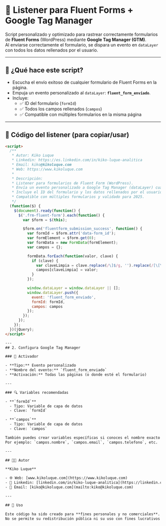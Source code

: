# 🎯 Listener para Fluent Forms + Google Tag Manager

Script personalizado y optimizado para rastrear correctamente formularios de **Fluent Forms** (WordPress) mediante **Google Tag Manager (GTM)**.  
Al enviarse correctamente el formulario, se dispara un evento en `dataLayer` con todos los datos rellenados por el usuario.

---

## 🚀 ¿Qué hace este script?

- Escucha el envío exitoso de cualquier formulario de Fluent Forms en la página.
- Empuja un evento personalizado al `dataLayer`: **`fluent_form_enviado`**.
- Incluye:
  - ✅ ID del formulario (`formId`)
  - ✅ Todos los campos rellenados (`campos`)
  - ✅ Compatible con múltiples formularios en la misma página

---

## 🧩 Código del listener (para copiar/usar)

```html
<script>
  /**
   * Autor: Kiko Luque
   * Linkedin: https://es.linkedin.com/in/kiko-luque-analitica
   * Email: kiko@kikoluque.com
   * Web: https://www.kikoluque.com
   *
   * Descripción:
   * Listener para formularios de Fluent Form (WordPress).
   * Envía un evento personalizado a Google Tag Manager (dataLayer) cuando el formulario se envía correctamente.
   * Incluye el ID del formulario y los datos rellenados por el usuario.
   * Compatible con múltiples formularios y validado para 2025.
   */
  (function($) {
    $(document).ready(function() {
      $('.frm-fluent-form').each(function() {
        var $form = $(this);

        $form.on('fluentform_submission_success', function() {
          var formId = $form.attr('data-form_id');
          var formElement = $form.get(0);
          var formData = new FormData(formElement);
          var campos = {};

          formData.forEach(function(valor, clave) {
            if (clave) {
              var claveLimpia = clave.replace(/\]$/g, '').replace(/[\[\]]/g, '_');
              campos[claveLimpia] = valor;
            }
          });

          window.dataLayer = window.dataLayer || [];
          window.dataLayer.push({
            event: 'fluent_form_enviado',
            formId: formId,
            campos: campos
          });
        });
      });
    });
  })(jQuery);
</script>

---
## 2. Configura Google Tag Manager

### 🎯 Activador

- **Tipo:** Evento personalizado  
- **Nombre del evento:** `fluent_form_enviado`  
- **Activación:** Todas las páginas (o donde esté el formulario)

---

### 🔍 Variables recomendadas

- **`formId`**  
  - Tipo: Variable de capa de datos  
  - Clave: `formId`

- **`campos`**  
  - Tipo: Variable de capa de datos  
  - Clave: `campos`

También puedes crear variables específicas si conoces el nombre exacto de cada campo.  
Por ejemplo: `campos.nombre`, `campos.email`, `campos.telefono`, etc.

---

## 👨‍💻 Autor

**Kiko Luque**

- 🌐 Web: [www.kikoluque.com](https://www.kikoluque.com)
- 💼 Linkedin: [linkedin.com/in/kiko-luque-analitica](https://linkedin.com/in/kiko-luque-analitica)
- 📩 Email: [kiko@kikoluque.com](mailto:kiko@kikoluque.com)

---

## 🚫 Uso

Este código ha sido creado para **fines personales y no comerciales**.  
No se permite su redistribución pública ni su uso con fines lucrativos sin consentimiento previo.
